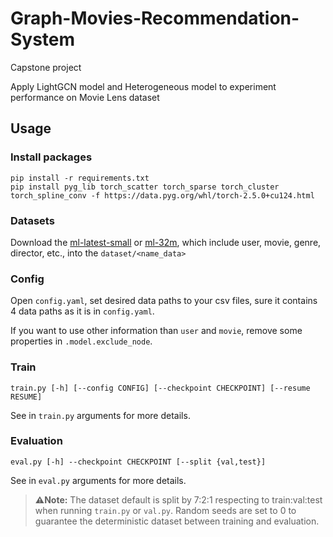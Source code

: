 # Graph-Movies-Recommendation-System

Capstone project

Apply LightGCN model and Heterogeneous model to experiment performance on Movie Lens dataset

## Usage

### Install packages

```
pip install -r requirements.txt
pip install pyg_lib torch_scatter torch_sparse torch_cluster torch_spline_conv -f https://data.pyg.org/whl/torch-2.5.0+cu124.html
```

### Datasets

Download the [ml-latest-small](https://husteduvn-my.sharepoint.com/:u:/g/personal/minh_nqn242051m_sis_hust_edu_vn/ESe6FkhXx_FKjPr31zqpLQABc-BZwlRZIPZv8_6xqh-Abg?e=oIvQIi) or [ml-32m](https://husteduvn-my.sharepoint.com/:u:/g/personal/minh_nqn242051m_sis_hust_edu_vn/EfgKP3GmTJdDgXKUs5JgOf4B1kkDg94I8vaKdubilYtyqA?e=WcTLes), which include user, movie, genre, director, etc., into the `dataset/<name_data>`

### Config

Open `config.yaml`, set desired data paths to your csv files, sure it contains 4 data paths as it is in `config.yaml`.

If you want to use other information than `user` and `movie`, remove some properties in `.model.exclude_node`.

### Train

```
train.py [-h] [--config CONFIG] [--checkpoint CHECKPOINT] [--resume RESUME]
```

See in `train.py` arguments for more details.

### Evaluation

```
eval.py [-h] --checkpoint CHECKPOINT [--split {val,test}]
```

See in `eval.py` arguments for more details.

> **⚠️Note:** The dataset default is split by 7:2:1 respecting to train:val:test when running `train.py` or `val.py`. Random seeds are set to 0 to guarantee the deterministic dataset between training and evaluation.
